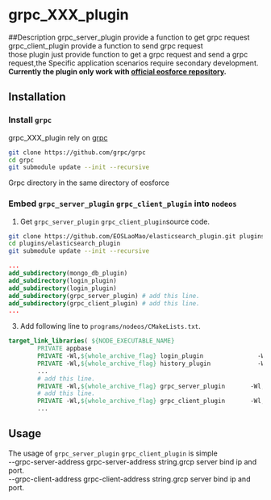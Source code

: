 # grpc_XXX_plugin
##Description
grpc_server_plugin provide a function to get grpc request  
grpc_client_plugin provide a function to send grpc request  
those plugin just provide function to get a grpc request and send a grpc request,the Specific application scenarios require secondary development.  
**Currently the plugin only work with [official eosforce repository](https://github.com/eosforce/eosforce).**
## Installation
### Install `grpc`
grpc_XXX_plugin rely on [grpc](https://github.com/grpc/grpc)
```bash
git clone https://github.com/grpc/grpc
cd grpc
git submodule update --init --recursive
```
Grpc directory in the same directory of eosforce
### Embed `grpc_server_plugin` `grpc_client_plugin` into `nodeos`
1. Get `grpc_server_plugin`  `grpc_client_plugin`source code.
```bash
git clone https://github.com/EOSLaoMao/elasticsearch_plugin.git plugins/elasticsearch_plugin
cd plugins/elasticsearch_plugin
git submodule update --init --recursive
```
```cmake
...
add_subdirectory(mongo_db_plugin)
add_subdirectory(login_plugin)
add_subdirectory(login_plugin)
add_subdirectory(grpc_server_plugin) # add this line.
add_subdirectory(grpc_client_plugin) # add this line.
...
```
3. Add following line to `programs/nodeos/CMakeLists.txt`.

```cmake
target_link_libraries( ${NODE_EXECUTABLE_NAME}
        PRIVATE appbase
        PRIVATE -Wl,${whole_archive_flag} login_plugin               -Wl,${no_whole_archive_flag}
        PRIVATE -Wl,${whole_archive_flag} history_plugin             -Wl,${no_whole_archive_flag}
        ...
        # add this line.
        PRIVATE -Wl,${whole_archive_flag} grpc_server_plugin       -Wl,${no_whole_archive_flag}
        # add this line.
        PRIVATE -Wl,${whole_archive_flag} grpc_client_plugin       -Wl,${no_whole_archive_flag}
        ...
```
## Usage
The usage of `grpc_server_plugin` `grpc_client_plugin` is simple  
--grpc-server-address       grpc-server-address string.grcp server bind ip and port.  
--grpc-client-address       grpc-client-address string.grcp server bind ip and port.

